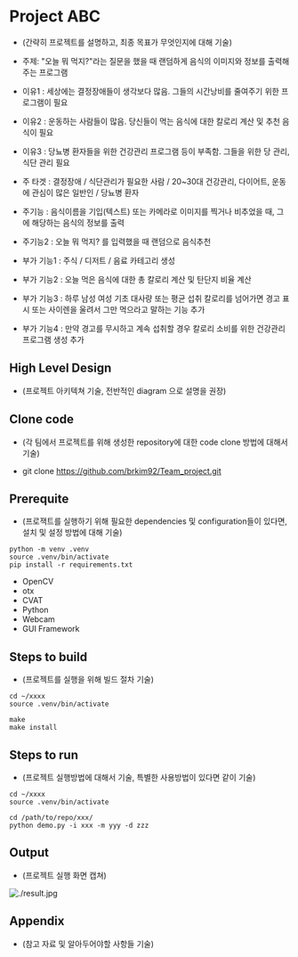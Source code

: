 # Project ABC

* (간략히 프로젝트를 설명하고, 최종 목표가 무엇인지에 대해 기술)
* 주제: "오늘 뭐 먹지?"라는 질문을 했을 때 랜덤하게 음식의 이미지와 정보를 출력해주는 프로그램

* 이유1 : 세상에는 결정장애들이 생각보다 많음. 그들의 시간낭비를 줄여주기 위한 프로그램이 필요

* 이유2 : 운동하는 사람들이 많음. 당신들이 먹는 음식에 대한 칼로리 계산 및 추천 음식이 필요

* 이유3 : 당뇨병 환자들을 위한 건강관리 프로그램 등이 부족함. 그들을 위한 당 관리, 식단 관리 필요

* 주 타겟 : 결정장애 / 식단관리가 필요한 사람 / 20~30대 건강관리, 다이어트, 운동에 관심이 많은 일반인 / 당뇨병 환자

* 주기능 : 음식이름을 기입(텍스트) 또는 카메라로 이미지를 찍거나 비추었을 때, 그에 해당하는 음식의 정보를 출력

* 주기능2 : 오늘 뭐 먹지? 를 입력했을 때 랜덤으로 음식추천

* 부가 기능1 : 주식 / 디저트 / 음료 카테고리 생성

* 부가 기능2 : 오늘 먹은 음식에 대한 총 칼로리 계산 및 탄단지 비율 계산

* 부가 기능3 : 하루 남성 여성 기초 대사량 또는 평균 섭취 칼로리를 넘어가면 경고 표시 또는 사이렌을 울려서 그만 먹으라고 말하는 기능 추가

* 부가 기능4 : 만약 경고를 무시하고 계속 섭취할 경우 칼로리 소비를 위한 건강관리 프로그램 생성 추가

## High Level Design

* (프로젝트 아키텍쳐 기술, 전반적인 diagram 으로 설명을 권장)

## Clone code

* (각 팀에서 프로젝트를 위해 생성한 repository에 대한 code clone 방법에 대해서 기술)
  
* git clone https://github.com/brkim92/Team_project.git

## Prerequite

* (프로잭트를 실행하기 위해 필요한 dependencies 및 configuration들이 있다면, 설치 및 설정 방법에 대해 기술)

```shell
python -m venv .venv
source .venv/bin/activate
pip install -r requirements.txt
```
* OpenCV
* otx
* CVAT
* Python
* Webcam
* GUI Framework

## Steps to build

* (프로젝트를 실행을 위해 빌드 절차 기술)

```shell
cd ~/xxxx
source .venv/bin/activate

make
make install
```

## Steps to run

* (프로젝트 실행방법에 대해서 기술, 특별한 사용방법이 있다면 같이 기술)

```shell
cd ~/xxxx
source .venv/bin/activate

cd /path/to/repo/xxx/
python demo.py -i xxx -m yyy -d zzz
```

## Output

* (프로젝트 실행 화면 캡쳐)

![./result.jpg](./result.jpg)

## Appendix

* (참고 자료 및 알아두어야할 사항들 기술)
